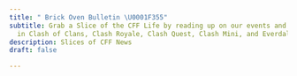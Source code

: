 ```yaml
---
title: " Brick Oven Bulletin \U0001F355"
subtitle: Grab a Slice of the CFF Life by reading up on our events and announcements
  in Clash of Clans, Clash Royale, Clash Quest, Clash Mini, and Everdale!
description: Slices of CFF News
draft: false

---
```

